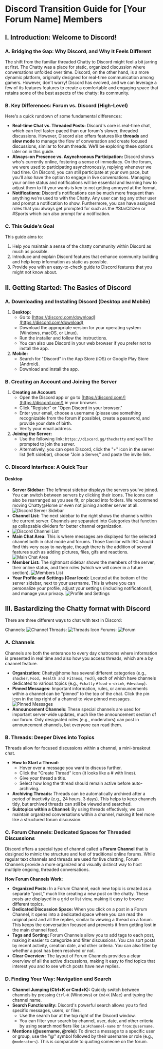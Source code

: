 # Discord Transition Guide for [Your Forum Name] Members

## I. Introduction: Welcome to Discord!

### A. Bridging the Gap: Why Discord, and Why It Feels Different

The shift from the familiar threaded Chatty to Discord might feel a bit jarring at first. The Chatty was a place for static, organized discussion where conversations unfolded over time. Discord, on the other hand, is a more dynamic platform, originally designed for real-time communication among gamers. However, don't worry! Discord has evolved, and we can leverage a few of its features features to create a comfortable and engaging space that retains some of the best aspects of the chatty: Its community.

### B. Key Differences: Forum vs. Discord (High-Level)

Here's a quick rundown of some fundamental differences:

* **Real-time Chat vs. Threaded Posts:** Discord's core is real-time chat, which can feel faster-paced than our forum's slower, threaded discussions. However, Discord also offers features like **threads** and **slow mode** to manage the flow of conversation and create focused discussions, similar to forum threads. We'll be exploring these options later on in this guide.
* **Always-on Presence vs. Asynchronous Participation:** Discord shows who's currently online, fostering a sense of immediacy. On the forum, we were used to participating asynchronously, replying whenever we had time. On Discord, you can still participate at your own pace, but you'll also have the option to engage in live conversations. Managing your online status and notifications will be essential and learning how to adjust them to fit your wants is key to not getting annoyed at the format.
* **Notifications:** Discord's notifications can be much more frequent than anything we're used to with the Chatty. Any user can tag any other user and prompt a notification to show. Furthermore, you can have assigned roles that you always get prompted for such as the #StarCitizen or #Sports which can also prompt for a notification.

### C. This Guide's Goal

This guide aims to:

1. Help you maintain a sense of the chatty community within Discord as much as possible.
2. Introduce and explain Discord features that enhance community building and help keep information as static as possible.
3. Provide you with an easy-to-check guide to Discord features that you might not know about.

## II. Getting Started: The Basics of Discord

### A. Downloading and Installing Discord (Desktop and Mobile)

1. **Desktop:**
    * Go to [https://discord.com/download](https://discord.com/download)
    * Download the appropriate version for your operating system (Windows, macOS, or Linux).
    * Run the installer and follow the instructions.
    * You can also use Discord in your web browser if you prefer not to install the app.
2. **Mobile:**
    * Search for "Discord" in the App Store (iOS) or Google Play Store (Android).
    * Download and install the app.

### B. Creating an Account and Joining the Server

1. **Creating an Account:**
    * Open the Discord app or go to [https://discord.com/](https://discord.com/) in your browser.
    * Click "Register" or "Open Discord in your browser."
    * Enter your email, choose a username (please use something recognizable from the forum if possible), create a password, and provide your date of birth.
    * Verify your email address.
2. **Joining the Server:**
    * Use the following link: `https://discord.gg/thechatty` and you'll be prompted to join the server.
    * Alternatively, you can open Discord, click the "+" icon in the server list (left sidebar), choose "Join a Server," and paste the invite link.

### C. Discord Interface: A Quick Tour

#### Desktop

* **Server Sidebar:** The leftmost sidebar displays the servers you've joined. You can switch between servers by clicking their icons. The icons can also be rearranged as you see fit, or placed into folders. We recommend moving Chatty@Home or even not joining another server at all.
![Discord Server Sidebar](images/ServerSidebar.png)
* **Channel List:**  The next sidebar to the right shows the channels within the current server. Channels are separated into Categories that function as collapsable dividers for better channel organization.
* ![Discord Channel List](images/ChannelList.png)
* **Main Chat Area:** This is where messages are displayed for the selected channel both in chat mode and forums. Those familiar with IRC should find this very easy to navigate, though there is the addition of several features such as adding pictures, files, gifs and reactions.
![Main Chat Area](images/MainChatArea.png)
* **Member List:** The rightmost sidebar shows the members of the server, their online status, and their roles (which we will cover in a future section).
![Members List](images/MemberList.png)
* **Your Profile and Settings (Gear Icon):**  Located at the bottom of the server sidebar, next to your username. This is where you can personalize your profile, adjust your settings (including notifications!), and manage your privacy.
![Profile and Settings](images/ProfileAndSettings.png)

## III. Bastardizing the Chatty format with Discord

There are three different ways to chat with text in Discord:

Channels:
![Channel](images/ChatIcon.png)
Threads:
![Threads Icon](images/ThreadIcon.png)
Forums: 
![Forum](images/ForumIcon.png)

### A. Channels

Channels are both the enterance to every day chatrooms where information is presented in real time and also how you access threads, which are a by channel feature.

* **Organization:** Chatty@home has several different categories (e.g., `shacker`, `Food, Health and Fitness`, `Tech`), each of which have channels dedicated to various topics (e.g., `#chatty` `#food-n-drink`, `#devdump`).
* **Pinned Messages:** Important information, rules, or announcements within a channel can be "pinned" to the top of the chat. Click the pin icon in the top right of a channel to view pinned messages.
![Pinned Messages](images/PinnedMessages.png)
* **Announcement Channels:** These special channels are used for important server-wide updates, much like the announcement section of our forum. Only designated roles (e.g., moderators) can post in announcement channels, but everyone can read them.

### B. Threads: Deeper Dives into Topics

Threads allow for focused discussions within a channel, a mini-breakout chat.

* **How to Start a Thread:**
  * Hover over a message you want to discuss further.
  * Click the "Create Thread" icon (it looks like a # with lines).
  * Give your thread a title.
  * Select how long the thread should remain active before auto-archiving.
* **Archiving Threads:** Threads can be automatically archived after a period of inactivity (e.g., 24 hours, 3 days). This helps to keep channels tidy, but archived threads can still be viewed and searched.
* **Subtopics within a Channel:** By using threads effectively, we can maintain organized conversations within a channel, making it feel more like a structured forum discussion.

### C. Forum Channels: Dedicated Spaces for Threaded Discussions

Discord offers a special type of channel called a **Forum Channel** that is designed to mimic the structure and feel of traditional online forums. While regular text channels and threads are used for live chatting, Forum Channels provide a more organized and visually distinct way to host multiple ongoing, threaded conversations.

**How Forum Channels Work:**

* **Organized Posts:** In a Forum Channel, each new topic is created as a separate "post," much like creating a new post on the chatty. These posts are displayed in a grid or list view, making it easy to browse different topics.
* **Dedicated Discussion Space:** When you click on a post in a Forum Channel, it opens into a dedicated space where you can read the original post and all the replies, similar to viewing a thread on a forum. This keeps the conversation focused and prevents it from getting lost in the main channel feed.
* **Tags and Sorting:** Forum Channels allow you to add tags to each post, making it easier to categorize and filter discussions. You can sort posts by recent activity, creation date, and other criteria.  You can also filter by whether a post has been resolved or not.
* **Clear Overview:** The layout of Forum Channels provides a clear overview of all the active discussions, making it easy to find topics that interest you and to see which posts have new replies.

### D. Finding Your Way: Navigation and Search

* **Channel Jumping (Ctrl+K or Cmd+K):** Quickly switch between channels by pressing `Ctrl+K` (Windows) or `Cmd+K` (Mac) and typing the channel name.
* **Search Functionality:** Discord's powerful search allows you to find specific messages, users, or files.
  * Use the search bar at the top right of the Discord window.
  * You can filter your search by channel, user, date, and other criteria by using search modifiers like `in:#channel-name` or `from:@username`.
* **Mentions (@username, @role):** To direct a message to a specific user or group, use the "@" symbol followed by their username or role (e.g., `@moderators`). This is comparable to quoting someone on the forum.
